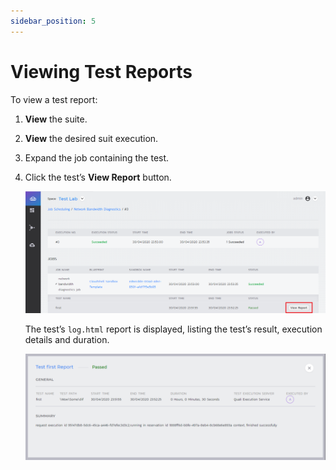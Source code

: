 ```yaml
---
sidebar_position: 5
---
```


# Viewing Test Reports

To view a test report:

1. **View** the suite.
2. **View** the desired suit execution.
3. Expand the job containing the test.
4. Click the test’s **View Report** button.
    
    ![](/Images/JSS/JssViewTestReport1.png)
    
    The test’s `log.html` report is displayed, listing the test’s result, execution details and duration.
    
    ![](/Images/JSS/JssViewTestReport2.png)